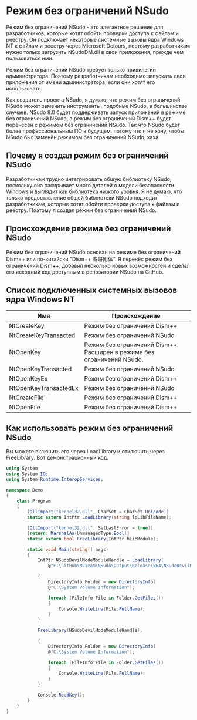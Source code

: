 ﻿# Режим без ограничений NSudo

Режим без ограничений NSudo - это элегантное решение для разработчиков, 
которые хотят обойти проверки доступа к файлам и реестру. Он подключает некоторые 
системные вызовы ядра Windows NT к файлам и реестру через Microsoft Detours, поэтому 
разработчикам нужно только загрузить NSudoDM.dll в свои приложения, прежде чем пользоваться ими.

Режим без ограничений NSudo требует только привилегии администратора. Поэтому разработчикам 
необходимо запускать свои приложения от имени администратора, если они хотят его использовать.

Как создатель проекта NSudo, я думаю, что режим без ограничений NSudo может 
заменить инструменты, подобные NSudo, в большинстве случаев. NSudo 8.0 будет поддерживать 
запуск приложений в режиме без ограничений NSudo, а режим без ограничений Dism++ будет перенесён с 
режимом без ограничений NSudo. Так что NSudo будет более профессиональным ПО в будущем, 
потому что я не хочу, чтобы NSudo был заменён режимом без ограничений NSudo, хаха.

## Почему я создал режим без ограничений NSudo

Разработчикам трудно интегрировать общую библиотеку NSudo, поскольку она раскрывает
много деталей о модели безопасности Windows и выглядит как библиотека низкого уровня.
Я не думаю, что только предоставление общей библиотеки NSudo подходит разработчикам, которые 
хотят обойти проверки доступа к файлам и реестру. Поэтому я создал режим без ограничений NSudo.

## Происхождение режима без ограничений NSudo

Режим без ограничений NSudo основан на режиме без ограничений Dism++ 
или по-китайски "Dism++ 春哥附体". Я перенёс режим без ограничений Dism++, добавил
несколько новых возможностей и сделал его исходный код доступным в репозитории NSudo на GitHub.

## Список подключенных системных вызовов ядра Windows NT

| Имя                   | Происхождение                                  |
|-----------------------|------------------------------------------------|
| NtCreateKey           | Режим без ограничений Dism++                   |
| NtCreateKeyTransacted | Режим без ограничений NSudo                    |
| NtOpenKey             | Режим без ограничений Dism++. Расширен в режиме без ограничений NSudo. |
| NtOpenKeyTransacted   | Режим без ограничений NSudo                    |
| NtOpenKeyEx           | Режим без ограничений Dism++                   |
| NtOpenKeyTransactedEx | Режим без ограничений NSudo                    |
| NtCreateFile          | Режим без ограничений Dism++                   |
| NtOpenFile            | Режим без ограничений Dism++                   |

## Как использовать режим без ограничений NSudo

Вы можете включить его через LoadLibrary и отключить через FreeLibrary. 
Вот демонстрационный код.

```csharp
using System;
using System.IO;
using System.Runtime.InteropServices;

namespace Demo
{
    class Program
    {
        [DllImport("kernel32.dll", CharSet = CharSet.Unicode)]
        static extern IntPtr LoadLibrary(string lpLibFileName);

        [DllImport("kernel32.dll", SetLastError = true)]
        [return: MarshalAs(UnmanagedType.Bool)]
        static extern bool FreeLibrary(IntPtr hLibModule);

        static void Main(string[] args)
        {
            IntPtr NSudoDevilModeModuleHandle = LoadLibrary(
                @"E:\GitHub\M2Team\NSudo\Output\Release\x64\NSudoDevilMode.dll");

            {
                DirectoryInfo Folder = new DirectoryInfo(
                @"C:\System Volume Information");

                foreach (FileInfo File in Folder.GetFiles())
                {
                    Console.WriteLine(File.FullName);
                }
            }

            FreeLibrary(NSudoDevilModeModuleHandle);

            {
                DirectoryInfo Folder = new DirectoryInfo(
                @"C:\System Volume Information");

                foreach (FileInfo File in Folder.GetFiles())
                {
                    Console.WriteLine(File.FullName);
                }
            }

            Console.ReadKey();
        }
    }
}
```
